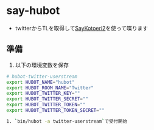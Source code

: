 # say-hubot

* twitterからTLを取得して[SayKotoeri2](https://sites.google.com/site/nicohemus/home/saykotoeri2)を使って喋ります

## 準備
1. 以下の環境変数を保存

```sh
# hubot-twitter-userstream
export HUBOT_NAME="hubot"
export HUBOT_ROOM_NAME="Twitter"
export HUBOT_TWITTER_KEY=""
export HUBOT_TWITTER_SECRET=""
export HUBOT_TWITTER_TOKEN=""
export HUBOT_TWITTER_TOKEN_SECRET=""

1. `bin/hubot -a twitter-userstream`で受付開始
